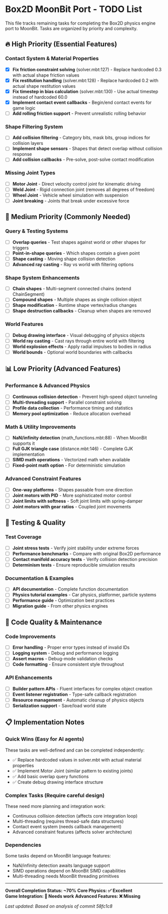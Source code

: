 # Box2D MoonBit Port - TODO List

This file tracks remaining tasks for completing the Box2D physics engine port to MoonBit. Tasks are organized by priority and complexity.

## 🔥 High Priority (Essential Features)

### Contact System & Material Properties
- [x] **Fix friction constraint solving** (solver.mbt:127) - Replace hardcoded 0.3 with actual shape friction values
- [x] **Fix restitution handling** (solver.mbt:128) - Replace hardcoded 0.2 with actual shape restitution values  
- [x] **Fix timestep in bias calculation** (solver.mbt:130) - Use actual timestep instead of hardcoded 60.0
- [x] **Implement contact event callbacks** - Begin/end contact events for game logic
- [ ] **Add rolling friction support** - Prevent unrealistic rolling behavior

### Shape Filtering System
- [ ] **Add collision filtering** - Category bits, mask bits, group indices for collision layers
- [ ] **Implement shape sensors** - Shapes that detect overlap without collision response
- [ ] **Add collision callbacks** - Pre-solve, post-solve contact modification

### Missing Joint Types
- [ ] **Motor Joint** - Direct velocity control joint for kinematic driving
- [ ] **Weld Joint** - Rigid connection joint (removes all degrees of freedom)
- [ ] **Wheel Joint** - Vehicle wheel simulation with suspension
- [ ] **Joint breaking** - Joints that break under excessive force

## 🎯 Medium Priority (Commonly Needed)

### Query & Testing Systems
- [ ] **Overlap queries** - Test shapes against world or other shapes for triggers
- [ ] **Point-in-shape queries** - Which shapes contain a given point
- [ ] **Shape casting** - Moving shape collision detection
- [ ] **Advanced ray casting** - Ray vs world with filtering options

### Shape System Enhancements
- [ ] **Chain shapes** - Multi-segment connected chains (extend ChainSegment)
- [ ] **Compound shapes** - Multiple shapes as single collision object
- [ ] **Shape modification** - Runtime shape vertex/radius changes
- [ ] **Shape destruction callbacks** - Cleanup when shapes are removed

### World Features
- [ ] **Debug drawing interface** - Visual debugging of physics objects
- [ ] **World ray casting** - Cast rays through entire world with filtering
- [ ] **World explosion effects** - Apply radial impulses to bodies in radius
- [ ] **World bounds** - Optional world boundaries with callbacks

## 📊 Low Priority (Advanced Features)

### Performance & Advanced Physics
- [ ] **Continuous collision detection** - Prevent high-speed object tunneling
- [ ] **Multi-threading support** - Parallel constraint solving
- [ ] **Profile data collection** - Performance timing and statistics
- [ ] **Memory pool optimization** - Reduce allocation overhead

### Math & Utility Improvements  
- [ ] **NaN/infinity detection** (math_functions.mbt:88) - When MoonBit supports it
- [ ] **Full GJK triangle case** (distance.mbt:146) - Complete GJK implementation
- [ ] **SIMD math operations** - Vectorized math when available
- [ ] **Fixed-point math option** - For deterministic simulation

### Advanced Constraint Features
- [ ] **One-way platforms** - Shapes passable from one direction
- [ ] **Joint motors with PID** - More sophisticated motor control
- [ ] **Joint limits with softness** - Soft joint limits with spring-damper
- [ ] **Joint motors with gear ratios** - Coupled joint movements

## 🧪 Testing & Quality

### Test Coverage
- [ ] **Joint stress tests** - Verify joint stability under extreme forces
- [ ] **Performance benchmarks** - Compare with original Box2D performance  
- [ ] **Contact manifold accuracy tests** - Verify collision detection precision
- [ ] **Determinism tests** - Ensure reproducible simulation results

### Documentation & Examples
- [ ] **API documentation** - Complete function documentation
- [ ] **Physics tutorial examples** - Car physics, platformer, particle systems
- [ ] **Performance guide** - Optimization best practices
- [ ] **Migration guide** - From other physics engines

## 🔧 Code Quality & Maintenance

### Code Improvements
- [ ] **Error handling** - Proper error types instead of invalid IDs
- [ ] **Logging system** - Debug and performance logging
- [ ] **Assert macros** - Debug-mode validation checks
- [ ] **Code formatting** - Ensure consistent style throughout

### API Enhancements
- [ ] **Builder pattern APIs** - Fluent interfaces for complex object creation
- [ ] **Event listener registration** - Type-safe callback registration
- [ ] **Resource management** - Automatic cleanup of physics objects
- [ ] **Serialization support** - Save/load world state

## 📋 Implementation Notes

### Quick Wins (Easy for AI agents)
These tasks are well-defined and can be completed independently:
- ✅ Replace hardcoded values in solver.mbt with actual material properties
- ✅ Implement Motor Joint (similar pattern to existing joints)
- ✅ Add basic overlap query functions
- ✅ Create debug drawing interface structure

### Complex Tasks (Require careful design)
These need more planning and integration work:
- Continuous collision detection (affects core integration loop)
- Multi-threading (requires thread-safe data structures)
- Contact event system (needs callback management)
- Advanced constraint features (affects solver architecture)

### Dependencies
Some tasks depend on MoonBit language features:
- NaN/infinity detection awaits language support
- SIMD operations depend on MoonBit SIMD capabilities
- Multi-threading needs MoonBit threading primitives

---

**Overall Completion Status: ~70%**
**Core Physics: ✅ Excellent**  
**Game Integration: 🔶 Needs work**
**Advanced Features: ❌ Missing**

*Last updated: Based on analysis of commit 58fc1c8*